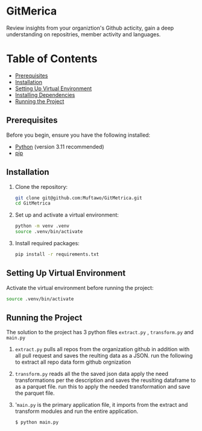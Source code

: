 # GitMerica

Review insights from your organiztion's Github acticity, gain a deep understanding on repositries, member activity and languages.


# Table of Contents

- [Prerequisites](#prerequisites)
- [Installation](#installation)
- [Setting Up Virtual Environment](#setting-up-virtual-environment)
- [Installing Dependencies](#installing-dependencies)
- [Running the Project](#running-the-project)


## Prerequisites

Before you begin, ensure you have the following installed:

- [Python](https://www.python.org/) (version 3.11 recommended)
- [pip](https://pip.pypa.io/en/stable/)

## Installation

1. Clone the repository:

    ```bash
    git clone git@github.com:Muftawo/GitMetrica.git
    cd GitMetrica
    ```

2. Set up and activate a virtual environment:

    ```bash
    python -m venv .venv
    source .venv/bin/activate  
    ```

3. Install required packages:

    ```bash
    pip install -r requirements.txt
    ```

## Setting Up Virtual Environment

Activate the virtual environment before running the project:

```bash
source .venv/bin/activate 

```
## Running the Project 

The solution to the project has 3 python files `extract.py` , `transform.py` and `main.py`

1. `extract.py` pulls all repos from the organization github in addition with all pull request and saves the reulting data as a JSON. run the following to extract all repo data form github orgnization

2. `transform.py` reads all the the saved json data apply the need transformations per the description and saves the reuslting dataframe to as a parquet file. run this to apply the needed transformation and save the parquet file.


3. '`main.py` is the primary application file, it imports from the extract and transform modules and run the entire application.
    ```
    $ python main.py
    ```



